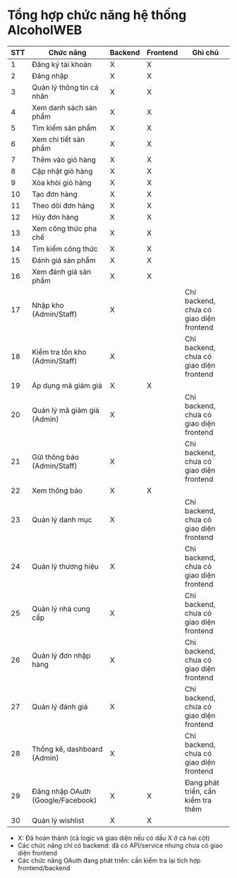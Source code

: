 # Tổng hợp chức năng hệ thống AlcoholWEB

| STT | Chức năng                         | Backend | Frontend | Ghi chú                                 |
| --- | --------------------------------- | ------- | -------- | --------------------------------------- |
| 1   | Đăng ký tài khoản                 | X       | X        |                                         |
| 2   | Đăng nhập                         | X       | X        |                                         |
| 3   | Quản lý thông tin cá nhân         | X       | X        |                                         |
| 4   | Xem danh sách sản phẩm            | X       | X        |                                         |
| 5   | Tìm kiếm sản phẩm                 | X       | X        |                                         |
| 6   | Xem chi tiết sản phẩm             | X       | X        |                                         |
| 7   | Thêm vào giỏ hàng                 | X       | X        |                                         |
| 8   | Cập nhật giỏ hàng                 | X       | X        |                                         |
| 9   | Xóa khỏi giỏ hàng                 | X       | X        |                                         |
| 10  | Tạo đơn hàng                      | X       | X        |                                         |
| 11  | Theo dõi đơn hàng                 | X       | X        |                                         |
| 12  | Hủy đơn hàng                      | X       | X        |                                         |
| 13  | Xem công thức pha chế             | X       | X        |                                         |
| 14  | Tìm kiếm công thức                | X       | X        |                                         |
| 15  | Đánh giá sản phẩm                 | X       | X        |                                         |
| 16  | Xem đánh giá sản phẩm             | X       | X        |                                         |
| 17  | Nhập kho (Admin/Staff)            | X       |          | Chỉ backend, chưa có giao diện frontend |
| 18  | Kiểm tra tồn kho (Admin/Staff)    | X       |          | Chỉ backend, chưa có giao diện frontend |
| 19  | Áp dụng mã giảm giá               | X       | X        |                                         |
| 20  | Quản lý mã giảm giá (Admin)       | X       |          | Chỉ backend, chưa có giao diện frontend |
| 21  | Gửi thông báo (Admin/Staff)       | X       |          | Chỉ backend, chưa có giao diện frontend |
| 22  | Xem thông báo                     | X       | X        |                                         |
| 23  | Quản lý danh mục                  | X       |          | Chỉ backend, chưa có giao diện frontend |
| 24  | Quản lý thương hiệu               | X       |          | Chỉ backend, chưa có giao diện frontend |
| 25  | Quản lý nhà cung cấp              | X       |          | Chỉ backend, chưa có giao diện frontend |
| 26  | Quản lý đơn nhập hàng             | X       |          | Chỉ backend, chưa có giao diện frontend |
| 27  | Quản lý đánh giá                  | X       |          | Chỉ backend, chưa có giao diện frontend |
| 28  | Thống kê, dashboard (Admin)       | X       |          | Chỉ backend, chưa có giao diện frontend |
| 29  | Đăng nhập OAuth (Google/Facebook) | X       | X        | Đang phát triển, cần kiểm tra thêm      |
| 30  | Quản lý wishlist                  | X       | X        |                                         |

- X: Đã hoàn thành (cả logic và giao diện nếu có dấu X ở cả hai cột)
- Các chức năng chỉ có backend: đã có API/service nhưng chưa có giao diện frontend
- Các chức năng OAuth đang phát triển: cần kiểm tra lại tích hợp frontend/backend
